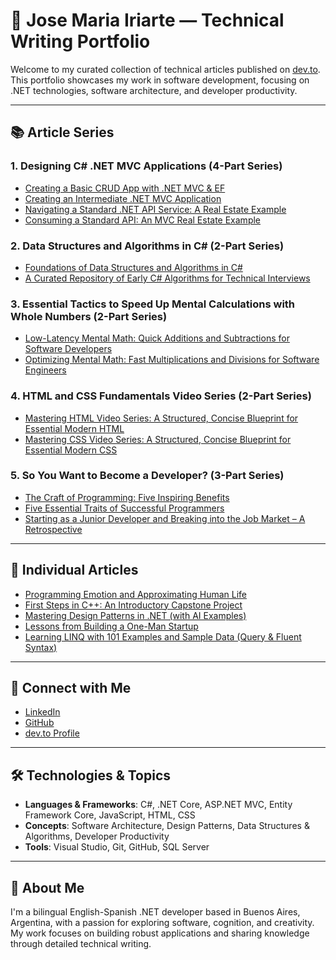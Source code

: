 # 🧠 Jose Maria Iriarte — Technical Writing Portfolio

Welcome to my curated collection of technical articles published on [dev.to](https://dev.to/josemariairiarte). This portfolio showcases my work in software development, focusing on .NET technologies, software architecture, and developer productivity.

---

## 📚 Article Series

### 1. Designing C# .NET MVC Applications (4-Part Series)
- [Creating a Basic CRUD App with .NET MVC & EF](https://dev.to/josemariairiarte/creating-a-basic-crud-app-with-net-mvc-ef-35in)
- [Creating an Intermediate .NET MVC Application](https://dev.to/josemariairiarte/create-an-intermediate-net-mvc-application-31f8)
- [Navigating a Standard .NET API Service: A Real Estate Example](https://dev.to/josemariairiarte/navigating-a-standard-net-api-service-a-real-estate-example-1heb)
- [Consuming a Standard API: An MVC Real Estate Example](https://dev.to/josemariairiarte/consuming-a-standard-api-an-mvc-real-estate-example-5hm9)

### 2. Data Structures and Algorithms in C# (2-Part Series)
- [Foundations of Data Structures and Algorithms in C#](https://dev.to/josemariairiarte/foundations-of-data-structures-and-algorithms-in-c-315b)
- [A Curated Repository of Early C# Algorithms for Technical Interviews](https://dev.to/josemariairiarte/a-curated-repository-of-early-c-algorithms-for-technical-interviews-42f2)

### 3. Essential Tactics to Speed Up Mental Calculations with Whole Numbers (2-Part Series)
- [Low-Latency Mental Math: Quick Additions and Subtractions for Software Developers](https://dev.to/josemariairiarte/low-latency-mental-math-quick-additions-and-subtractions-for-software-developers-5eg4)
- [Optimizing Mental Math: Fast Multiplications and Divisions for Software Engineers](https://dev.to/josemariairiarte/optimizing-mental-math-fast-multiplications-and-divisions-for-software-engineers-43a0)

### 4. HTML and CSS Fundamentals Video Series (2-Part Series)
- [Mastering HTML Video Series: A Structured, Concise Blueprint for Essential Modern HTML](https://dev.to/josemariairiarte/mastering-html-video-series-a-structured-concise-blueprint-for-essential-modern-html-1gh9)
- [Mastering CSS Video Series: A Structured, Concise Blueprint for Essential Modern CSS](https://dev.to/josemariairiarte/mastering-css-video-series-a-structured-concise-blueprint-for-essential-modern-css-3oi1)

### 5. So You Want to Become a Developer? (3-Part Series)
- [The Craft of Programming: Five Inspiring Benefits](https://dev.to/josemariairiarte/the-craft-of-programming-five-inspiring-benefits-2nm9)
- [Five Essential Traits of Successful Programmers](https://dev.to/josemariairiarte/five-essential-traits-of-successful-programmers-4ij8)
- [Starting as a Junior Developer and Breaking into the Job Market – A Retrospective](https://dev.to/josemariairiarte/starting-as-a-junior-developer-and-breaking-into-the-job-market-a-retrospective-10f4)

---

## 🧩 Individual Articles

- [Programming Emotion and Approximating Human Life](https://dev.to/josemariairiarte/programming-emotion-and-approximating-human-life-3fh3)
- [First Steps in C++: An Introductory Capstone Project](https://dev.to/josemariairiarte/first-steps-in-c-an-introductory-capstone-project-455k)
- [Mastering Design Patterns in .NET (with AI Examples)](https://dev.to/josemariairiarte/mastering-design-patterns-in-net-beginner-friendly-ai-examples-5feh)  
- [Lessons from Building a One-Man Startup](https://dev.to/josemariairiarte/lessons-from-building-a-one-man-startup-the-evolution-of-octal-stream-id2)
- [Learning LINQ with 101 Examples and Sample Data (Query & Fluent Syntax)](https://dev.to/josemariairiarte/learning-linq-with-101-examples-and-sample-data-query-fluent-syntax-26an)  

---

## 🔗 Connect with Me

- [LinkedIn](https://www.linkedin.com/in/josemariairiarte/)
- [GitHub](https://github.com/tigerbluejay)
- [dev.to Profile](https://dev.to/josemariairiarte)

---

## 🛠️ Technologies & Topics

- **Languages & Frameworks**: C#, .NET Core, ASP.NET MVC, Entity Framework Core, JavaScript, HTML, CSS
- **Concepts**: Software Architecture, Design Patterns, Data Structures & Algorithms, Developer Productivity
- **Tools**: Visual Studio, Git, GitHub, SQL Server

---

## 📌 About Me

I'm a bilingual English-Spanish .NET developer based in Buenos Aires, Argentina, with a passion for exploring software, cognition, and creativity. My work focuses on building robust applications and sharing knowledge through detailed technical writing.
